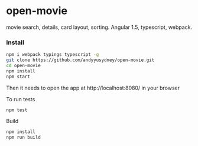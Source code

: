 # open-movie
movie search, details, card layout, sorting. Angular 1.5, typescript, webpack.

### Install

```sh
npm i webpack typings typescript -g
git clone https://github.com/andyyusydney/open-movie.git
cd open-movie
npm install
npm start
```

Then it needs to open the app at http://localhost:8080/ in your browser

To run tests

```sh
npm test
```

Build
```sh
npm install
npm run build
```